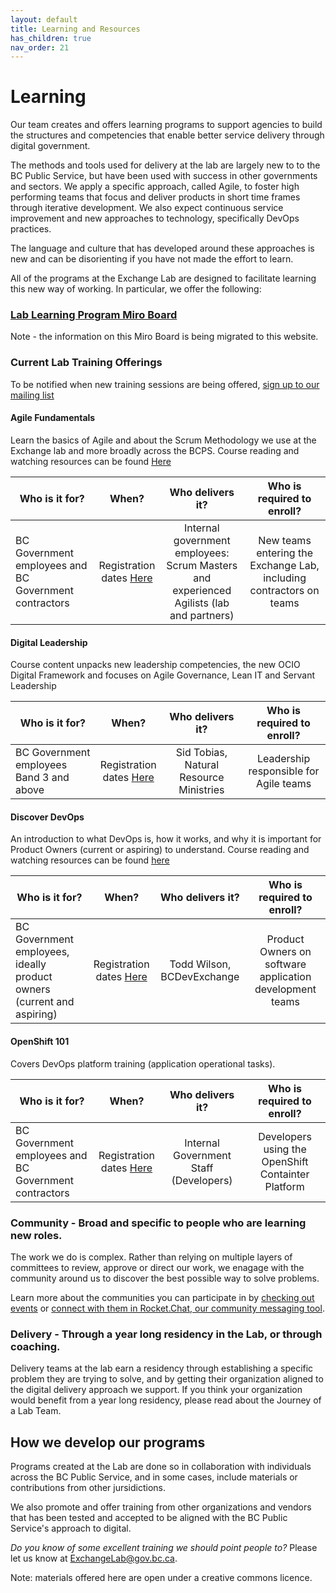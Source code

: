 ```yaml
---
layout: default
title: Learning and Resources
has_children: true
nav_order: 21
---
```

<style>
table th:first-of-type {
    width: 30%;
}
table th:nth-of-type(2) {
    width: 10%;
}
table th:nth-of-type(3) {
    width: 30%;
}
table th:nth-of-type(4) {
    width: 30%;
}
</style>

# Learning

Our team creates and offers learning programs to support agencies to build the structures and competencies that enable better service delivery through digital government. 

The methods and tools used for delivery at the lab are largely new to to the BC Public Service, but have been used with success in other governments and sectors. We apply a specific approach, called Agile, to foster high performing teams that focus and deliver products in short time frames through iterative development. We also expect continuous service improvement and new approaches to technology, specifically DevOps practices.

The language and culture that has developed around these approaches is new and can be disorienting if you have not made the effort to learn.

All of the programs at the Exchange Lab are designed to facilitate learning this new way of working. In particular, we offer the following:

### [Lab Learning Program Miro Board](https://miro.com/app/board/o9J_kyzak5o=/?moveToWidget=3074457346984654518)
Note - the information on this Miro Board is being migrated to this website.

### Current Lab Training Offerings

To be notified when new training sessions are being offered, [sign up to our mailing list](https://eepurl.com/gCpvVP "BCDevExchange Mailing List Sign Up")

#### Agile Fundamentals

Learn the basics of Agile and about the Scrum Methodology we use at the Exchange lab and more broadly across the BCPS. 
Course reading and watching resources can be found [Here](https://trello.com/b/1Zc2yCGO/exchange-lab-reading-watching-list "Resources for Agile (Trello Board)")

| Who is it for?    | When?| Who delivers it? | Who is required to enroll? | 
|-------------------|:----:|:----------------:|:--------------------------:|
|  BC Government employees and BC Government contractors | Registration dates [Here](https://www.eventbrite.ca/e/agile-fundamentals-bc-gov-tickets-77211171693 "Agile Fundamentals - Eventbrite") | Internal government employees: Scrum Masters and experienced Agilists (lab and partners) | New teams entering the Exchange Lab, including contractors on teams |

#### Digital Leadership

Course content unpacks new leadership competencies, the new OCIO Digital Framework and focuses on Agile Governance, Lean IT and Servant Leadership

| Who is it for?    | When?| Who delivers it? | Who is required to enroll? | 
|-------------------|:----:|:----------------:|:--------------------------:|
|BC Government employees Band 3 and above| Registration dates [Here](https://www.eventbrite.ca/e/digital-leadership-registration-85577198705 "Digital Leadership - Eventbrite") | Sid Tobias, Natural Resource Ministries | Leadership responsible for Agile teams |


#### Discover DevOps

An introduction to what DevOps is, how it works, and why it is important for Product Owners (current or aspiring) to understand.
Course reading and watching resources can be found [here](https://trello.com/b/FYLrFxWQ/discover-devops "Resources for Discover DevOps (Trello Board)")

| Who is it for?    | When?| Who delivers it? | Who is required to enroll? | 
|-------------------|:----:|:----------------:|:--------------------------:|
| BC Government employees, ideally product owners (current and aspiring) | Registration dates [Here](https://www.eventbrite.ca/e/discover-devops-tickets-82642392621 "Discover DevOps - Eventbrite") | Todd Wilson, BCDevExchange | Product Owners on software application development teams |

#### OpenShift 101

Covers DevOps platform training (application operational tasks).

| Who is it for?    | When?| Who delivers it? | Who is required to enroll? | 
|-------------------|:----:|:----------------:|:--------------------------:|
| BC Government employees and BC Government contractors | Registration dates [Here](https://www.eventbrite.ca/e/openshift-101-tickets-77206810649 "OpenShift 101 - Eventbrite") | Internal Government Staff (Developers) | Developers using the OpenShift Containter Platform |

### Community - Broad and specific to people who are learning new roles.

The work we do is complex. Rather than relying on multiple layers of committees to review, approve or direct our work, we enagage with the community around us to discover the best possible way to solve problems. 

Learn more about the communities you can participate in by [checking out events](https://developer.gov.bc.ca/events) or [connect with them in Rocket.Chat, our community messaging tool](https://developer.gov.bc.ca/Steps-to-join-Pathfinder-Rocket.Chat).

### Delivery - Through a year long residency in the Lab, or through coaching.

Delivery teams at the lab earn a residency through establishing a specific problem they are trying to solve, and by getting their organization aligned to the digital delivery approach we support. If you think your organization would benefit from a year long residency, please read about the Journey of a Lab Team.

## How we develop our programs

Programs created at the Lab are done so in collaboration with individuals across the BC Public Service, and in some cases, include  materials or contributions from other jursidictions.

We also promote and offer training from other organizations and vendors that has been tested and accepted to be aligned with the BC Public Service's approach to digital.

*Do you know of some excellent training we should point people to?* Please let us know at [ExchangeLab@gov.bc.ca](mailto:exchangelab@gov.bc.ca "Email ExchangeLab@gov.bc.ca").

Note: materials offered here are open under a creative commons licence. 
